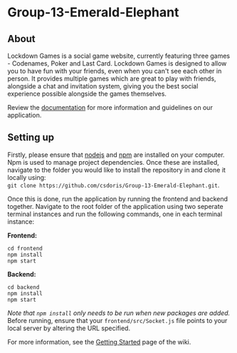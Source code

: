# Group-13-Emerald-Elephant

## About
Lockdown Games is a social game website, currently featuring three games - Codenames, Poker and Last Card. Lockdown Games is designed to allow you to have fun with your friends, even when you can't see each other in person. It provides multiple games which are great to play with friends, alongside a chat and invitation system, giving you the best social experience possible alongside the games themselves.

Review the [documentation](https://github.com/csdoris/Group-13-Emerald-Elephant/wiki) for more information and guidelines on our application.

## Setting up
Firstly, please ensure that [nodejs](https://nodejs.org/en/) and [npm](https://www.npmjs.com/) are installed on your computer. Npm is used to manage project dependencies.
Once these are installed, navigate to the folder you would like to install the repository in and clone it locally using:     
`git clone https://github.com/csdoris/Group-13-Emerald-Elephant.git`. 

Once this is done, run the application by running the frontend and backend together. Navigate to the root folder of the application using two seperate terminal instances and run the following commands, one in each terminal instance:  

**Frontend:**   
```
cd frontend   
npm install   
npm start
```    
**Backend:**   
```
cd backend    
npm install    
npm start
```
*Note that `npm install` only needs to be run when new packages are added.*     
Before running, ensure that your `frontend/src/Socket.js` file points to your local server by altering the URL specified.

For more information, see the [Getting Started](https://github.com/csdoris/Group-13-Emerald-Elephant/wiki/Getting-Started) page of the wiki.
